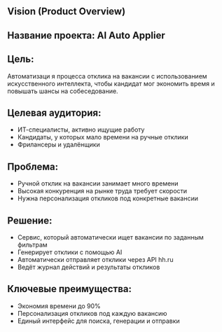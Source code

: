 ## Vision (Product Overview)
## Название проекта: AI Auto Applier
## Цель: 
Автоматизаци
я процесса отклика на вакансии с использованием искусственного интеллекта, чтобы кандидат мог экономить время и повышать шансы на собеседование.

## Целевая аудитория:

- ИТ-специалисты, активно ищущие работу
- Кандидаты, у которых мало времени на ручные отклики
- Фрилансеры и удалёнщики

## Проблема:

- Ручной отклик на вакансии занимает много времени
- Высокая конкуренция на рынке труда требует скорости
- Нужна персонализация откликов под конкретные вакансии

## Решение:

- Сервис, который автоматически ищет вакансии по заданным фильтрам
- Генерирует отклики с помощью AI
- Автоматически отправляет отклики через API hh.ru
- Ведёт журнал действий и результаты откликов

## Ключевые преимущества:

- Экономия времени до 90%
- Персонализация откликов под каждую вакансию
- Единый интерфейс для поиска, генерации и отправки